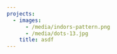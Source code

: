 ```yaml
---
projects:
  - images:
      - /media/indors-pattern.png
      - /media/dots-13.jpg
    title: asdf
---
```


